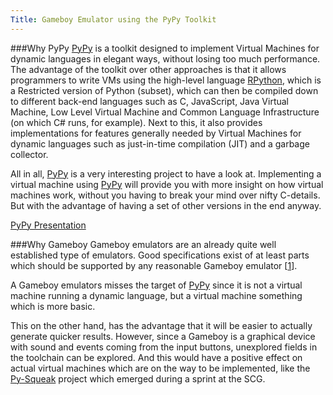 ```yaml
---
Title: Gameboy Emulator using the PyPy Toolkit
---
```


###Why PyPy
[PyPy](http://codespeak.net/pypy) is a toolkit designed to implement Virtual Machines for dynamic languages in elegant ways, without losing too much performance. The advantage of the toolkit over other approaches is that it allows programmers to write VMs using the high-level language [RPython](http://codespeak.net/pypy/dist/pypy/doc/coding-guide.html#restricted-python), which is a Restricted version of Python (subset), which can then be compiled down to different back-end languages such as C, JavaScript, Java Virtual Machine, Low Level Virtual Machine and Common Language Infrastructure (on which C# runs, for example). Next to this, it also provides implementations for features generally needed by Virtual Machines for dynamic languages such as just-in-time compilation (JIT) and a garbage collector.

All in all, [PyPy](http://codespeak.net/pypy) is a very interesting project to have a look at. Implementing a virtual machine using [PyPy](http://codespeak.net/pypy) will provide you with more insight on how virtual machines work, without you having to break your mind over nifty C-details. But with the advantage of having a set of other versions in the end anyway.

[PyPy Presentation](http://www.youtube.com/watch?v=GnPmErtqPXk)

###Why Gameboy
Gameboy emulators are an already quite well established type of emulators. Good specifications exist of at least parts which should be supported by any reasonable Gameboy emulator [[1](http://www.iam.unibe.ch/~verwaest/gb_cpu_manual.pdf)].

A Gameboy emulators misses the target of [PyPy](http://codespeak.net/pypy) since it is not a virtual machine running a dynamic language, but a virtual machine something which is more basic.

This on the other hand, has the advantage that it will be easier to actually generate quicker results. However, since a Gameboy is a graphical device with sound and events coming from the input buttons, unexplored fields in the toolchain can be explored. And this would have a positive effect on actual virtual machines which are on the way to be implemented, like the [Py-Squeak](http://pypysqueak.blogspot.com/) project which emerged during a sprint at the SCG.
